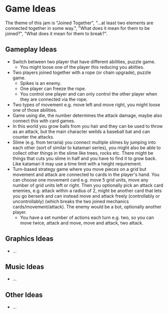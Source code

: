 # Game Ideas
The theme of this jam is "Joined Together", "...at least two elements are connected together in some way.", "What does it mean for them to be joined?", "What does it mean for them to break?".

## Gameplay Ideas
- Switch between two player that have different abilities, puzzle game.
  - You might loose one of the player this reducing you abilties.
- Two players joined together with a rope (or chain upgrade), puzzle game.
  - Spikes is an enemy.
  - One player can freeze the rope.
  - You control one player and can only control the other player when they are connected via the rope.
- Two types of movement e.g. move left and move right, you might loose one of those abilities.
- Game using die, the number determines the attack damage, maybe also connect this with card games.
- In this world you grow balls from you hair and they can be used to throw as an attack, but the main character weilds a baseball bat and can counter the attacks.
- Slime (e.g. from terraria) you connect multiple slimes by jumping into each other (sort of similar
to katamari series), you might also be able to collect other things in the slime like trees, rocks etc. There might be things that cuts you slime in half and you have to find it to grow back. Like katamari it may use a time limit with a height requirement.
- Turn-based strategy game where you move pieces on a grid but movement and attack are connected to cards in the player's hand. You can choose one movement card e.g. move 5 grid units, move any number of grid units left or right. Then you optionally pick an attack card enemies, e.g. attack within a radius of 2, might be another card that lets you go berserk and can instead move and attack freely (controllably or uncontrollably) (which breaks the two joined mechanics cards/movement/attack). The enemy would be a bot, optionally another player.
  - You have a set number of actions each turn e.g. two, so you can move twice, attack and move, move and attack, two attack.

## Graphics Ideas
- ...

## Music Ideas 
- ...

## Other Ideas
- ...